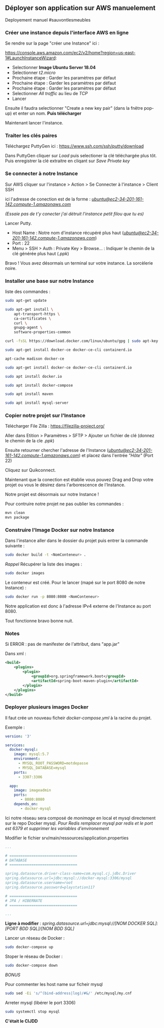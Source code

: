 
## Déployer son application sur AWS manuelement 

Deployement manuel #sauvontlesmeubles

### Créer une instance depuis l'interface AWS en ligne 

Se rendre sur la page "créer une Instance" ici :

https://console.aws.amazon.com/ec2/v2/home?region=us-east-1#LaunchInstanceWizard:

- Selectionner **Image Ubuntu Server 18.04**
- Selectionner *t2.micro*
- Prochaine étape : Garder les paramètres par défaut
- Prochaine étape : Garder les paramètres par défaut
- Prochaine étape : Garder les paramètres par défaut
- Selectionner *All traffic* au lieu de *TCP*
- Lancer

Ensuite il faudra selectionner "Create a new key pair" (dans la fnêtre pop-up) et enter un nom.
**Puis télécharger**

Maintenant lancer l'instance.

### Traiter les clés paires

Téléchargez PuttyGen ici : https://www.ssh.com/ssh/putty/download

Dans PuttyGen cliquer sur *Load* puis selectioner la clé téléchargée plus tôt.
Puis enregistrer la clé extraitre en cliqant sur *Save Private key*

### Se connecter à notre Instance 

Sur AWS cliquer sur l'instance > Action > Se Connecter à l'instance > Client SSH 

ici l'adresse de conection est de la forme : *ubuntu@ec2-34-201-161-142.compute-1.amazonaws.com*

*(Essaie pas de t'y conecter j'ai détruit l'instance petit filou que tu es)*

Lancer Putty.

- Host Name : Notre nom d'instance récupéré plus haut (*ubuntu@ec2-34-201-161-142.compute-1.amazonaws.com*)
- Port : 22
- Menu > SSH > Auth : Private Key > Browse... : Indiquer le chemin de la clé générée plus haut (*.ppk*)

Bravo ! Vous avez désormais un terminal sur votre instance. La sorcèlerie noire.

### Installer une base sur notre Instance

liste des commandes :

```bash
sudo apt-get update
```

```bash
sudo apt-get install \
    apt-transport-https \
    ca-certificates \
    curl \
    gnupg-agent \
    software-properties-common
```

```bash
curl -fsSL https://download.docker.com/linux/ubuntu/gpg | sudo apt-key add -
```

```bash
sudo apt-get install docker-ce docker-ce-cli containerd.io
```

```bash
apt-cache madison docker-ce
```

```bash
sudo apt-get install docker-ce docker-ce-cli containerd.io
```

```bash
sudo apt install docker.io
```

```bash
sudo apt install docker-compose
```

```bash
sudo apt install maven
```

```bash
sudo apt install mysql-server
```

### Copier notre projet sur l'Instance

Télécharger File Zilla : https://filezilla-project.org/

Aller dans Etition > Paramètres > SFTP > Ajouter un fichier de clé (donnez le chemin de la cle *.ppk*)

Ensuite retourner chercher l'adresse de l'Instance (*ubuntu@ec2-34-201-161-142.compute-1.amazonaws.com*)
et placez dans l'entrée *"Hôte"* (Port 22)

Cliquez sur Quikconnect.

Maintenant que la conection est établie vous pouvez Drag and Drop votre projet ou vous le désirez dans l'arborescence de l'Instance.

Notre projet est désormais sur notre Instance !

Pour contruire notre projet ne pas oublier les commandes :

```bash
mvn clean
mvn package
```

### Construire l'Image Docker sur notre Instance 

Dans l'instance aller dans le dossier du projet puis entrer la commande suivante :

```bash
sudo docker build -t <NomConteneur> .
```

*Rappel* Récupérer la liste des images :

```bash
sudo docker images
```

Le conteneur est créé. Pour le lancer (mapé sur le port 8080 de notre Instance) :

```bash
sudo docker run -p 8080:8080 <NomConteneur>
```

Notre application est donc à l'adresse IPv4 externe de l'Instance au port 8080.

Tout fonctionne bravo bonne nuit.

### Notes 

Si ERROR : pas de manifester de l'attribut, dans "app.jar"

Dans xml :

```xml
<build>
    <plugins>
        <plugin>
            <groupId>org.springframework.boot</groupId>
            <artifactId>spring-boot-maven-plugin</artifactId>
        </plugin>
    </plugins>
</build>
```

### Deployer plusieurs images Docker 

Il faut crée un nouveau ficheir *docker-compose.yml* à la racine du projet.

Exemple : 

```yaml
version: '3'

services:
  docker-mysql:
    image: mysql:5.7
    environment:
      - MYSQL_ROOT_PASSWORD=motdepasse
      - MYSQL_DATABASE=mysql
    ports:
      - 3307:3306

  app:
    image: imageadmin
    ports:
       - 8080:8080
    depends_on:
       - docker-mysql
```

Ici notre réseau sera composé de *monimage* en local et mysql directement sur le repo Docker mysql.
*Pour Redis remplacer mysql par redis et le port est 6379 et supprimer les variables d'environement*

Modifier le fichier srv/main/ressources/application.properties

```yaml
...

# ===============================
# DATABASE
# ===============================

spring.datasource.driver-class-name=com.mysql.cj.jdbc.Driver
spring.datasource.url=jdbc:mysql://docker-mysql:3306/mysql
spring.datasource.username=root
spring.datasource.password=playstation117

# ===============================
# JPA / HIBERNATE
# ===============================

...
```

**Ligne à modifier** : *spring.datasource.url=jdbc:mysql://[NOM DOCKER SQL]:[PORT BDD SQL]/[NOM BDD SQL]*

Lancer un réseau de Docker :

```bash
sudo docker-compose up
```

Stoper le réseau de Docker :

```bash
sudo docker-compose down
```

*BONUS*

Pour commenter les host name sur ficheir mysql 

```bash
sudo sed -Ei 's/^(bind-address|log)/#&/' /etc/mysql/my.cnf
```

Arreter mysql (libérer le port 3306)

```bash
sudo systemctl stop mysql
```

**C'était le CIJDD**